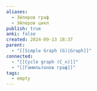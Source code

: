 ```yaml
---
aliases:
  - Эйлеров граф
  - Эйлеров цикл
publish: true
anki: false
created: 2024-09-13 18:37
parent:
  - "[[Simple Graph (G)|Graph]]"
connected:
  - "[[Cycle graph (C_n)]]"
  - "[[Гамильтонов граф]]"
tags:
  - empty
---
```


